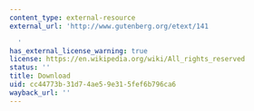 ```yaml
---
content_type: external-resource
external_url: 'http://www.gutenberg.org/etext/141

  '
has_external_license_warning: true
license: https://en.wikipedia.org/wiki/All_rights_reserved
status: ''
title: Download
uid: cc44773b-31d7-4ae5-9e31-5fef6b796ca6
wayback_url: ''
---
```

